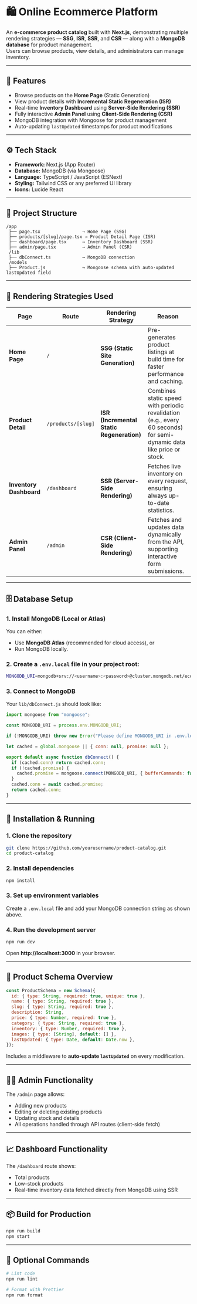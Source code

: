 # 🛍️ Online Ecommerce Platform

An **e-commerce product catalog** built with **Next.js**, demonstrating multiple rendering strategies — **SSG**, **ISR**, **SSR**, and **CSR** — along with a **MongoDB database** for product management.  
Users can browse products, view details, and administrators can manage inventory.

---

## 🚀 Features

- Browse products on the **Home Page** (Static Generation)
- View product details with **Incremental Static Regeneration (ISR)**
- Real-time **Inventory Dashboard** using **Server-Side Rendering (SSR)**
- Fully interactive **Admin Panel** using **Client-Side Rendering (CSR)**
- MongoDB integration with Mongoose for product management
- Auto-updating `lastUpdated` timestamps for product modifications

---

## ⚙️ Tech Stack

- **Framework:** Next.js (App Router)
- **Database:** MongoDB (via Mongoose)
- **Language:** TypeScript / JavaScript (ESNext)
- **Styling:** Tailwind CSS or any preferred UI library
- **Icons:** Lucide React

---

## 🧩 Project Structure

```
/app
 ├── page.tsx                → Home Page (SSG)
 ├── products/[slug]/page.tsx → Product Detail Page (ISR)
 ├── dashboard/page.tsx      → Inventory Dashboard (SSR)
 ├── admin/page.tsx          → Admin Panel (CSR)
 /lib
 ├── dbConnect.ts            → MongoDB connection
 /models
 ├── Product.js              → Mongoose schema with auto-updated lastUpdated field
```

---

## 🧠 Rendering Strategies Used

| Page | Route | Rendering Strategy | Reason |
|------|--------|--------------------|---------|
| **Home Page** | `/` | **SSG (Static Site Generation)** | Pre-generates product listings at build time for faster performance and caching. |
| **Product Detail** | `/products/[slug]` | **ISR (Incremental Static Regeneration)** | Combines static speed with periodic revalidation (e.g., every 60 seconds) for semi-dynamic data like price or stock. |
| **Inventory Dashboard** | `/dashboard` | **SSR (Server-Side Rendering)** | Fetches live inventory on every request, ensuring always up-to-date statistics. |
| **Admin Panel** | `/admin` | **CSR (Client-Side Rendering)** | Fetches and updates data dynamically from the API, supporting interactive form submissions. |

---

## 🗄️ Database Setup

### 1. Install MongoDB (Local or Atlas)
You can either:
- Use **MongoDB Atlas** (recommended for cloud access), or  
- Run MongoDB locally.

### 2. Create a `.env.local` file in your project root:
```bash
MONGODB_URI=mongodb+srv://<username>:<password>@cluster.mongodb.net/ecommerceDB
```

### 3. Connect to MongoDB
Your `lib/dbConnect.js` should look like:
```js
import mongoose from "mongoose";

const MONGODB_URI = process.env.MONGODB_URI;

if (!MONGODB_URI) throw new Error("Please define MONGODB_URI in .env.local");

let cached = global.mongoose || { conn: null, promise: null };

export default async function dbConnect() {
  if (cached.conn) return cached.conn;
  if (!cached.promise) {
    cached.promise = mongoose.connect(MONGODB_URI, { bufferCommands: false }).then(m => m);
  }
  cached.conn = await cached.promise;
  return cached.conn;
}
```

---

## 🧰 Installation & Running

### 1. Clone the repository
```bash
git clone https://github.com/yourusername/product-catalog.git
cd product-catalog
```

### 2. Install dependencies
```bash
npm install
```

### 3. Set up environment variables
Create a `.env.local` file and add your MongoDB connection string as shown above.

### 4. Run the development server
```bash
npm run dev
```

Open **http://localhost:3000** in your browser.

---

## 🧾 Product Schema Overview

```js
const ProductSchema = new Schema({
  id: { type: String, required: true, unique: true },
  name: { type: String, required: true },
  slug: { type: String, required: true },
  description: String,
  price: { type: Number, required: true },
  category: { type: String, required: true },
  inventory: { type: Number, required: true },
  images: { type: [String], default: [] },
  lastUpdated: { type: Date, default: Date.now },
});
```

Includes a middleware to **auto-update `lastUpdated`** on every modification.

---

## 🧑‍💻 Admin Functionality

The `/admin` page allows:
- Adding new products
- Editing or deleting existing products
- Updating stock and details
- All operations handled through API routes (client-side fetch)

---

## 📈 Dashboard Functionality

The `/dashboard` route shows:
- Total products
- Low-stock products
- Real-time inventory data fetched directly from MongoDB using SSR

---

## 📦 Build for Production

```bash
npm run build
npm start
```

---

## 🧹 Optional Commands

```bash
# Lint code
npm run lint

# Format with Prettier
npm run format
```

